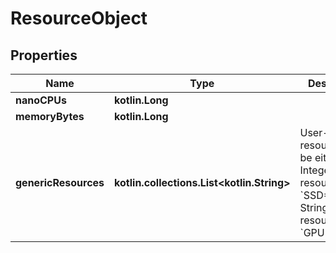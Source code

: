 
# ResourceObject

## Properties
Name | Type | Description | Notes
------------ | ------------- | ------------- | -------------
**nanoCPUs** | **kotlin.Long** |  |  [optional]
**memoryBytes** | **kotlin.Long** |  |  [optional]
**genericResources** | **kotlin.collections.List&lt;kotlin.String&gt;** | User-defined resources can be either Integer resources (e.g, &#x60;SSD&#x3D;3&#x60;) or String resources (e.g, &#x60;GPU&#x3D;UUID1&#x60;).  |  [optional]



